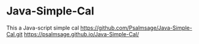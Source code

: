 # Java-Simple-Cal
This a Java-script simple cal
https://github.com/Psalmsage/Java-Simple-Cal.git
 https://psalmsage.github.io/Java-Simple-Cal/
